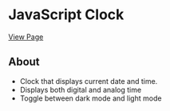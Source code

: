 # JavaScript Clock

[View Page](https://amrdesai.github.io/clock/)

## About
- Clock that displays current date and time.
- Displays both digital and analog time 
- Toggle between dark mode and light mode
